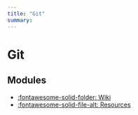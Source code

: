 ```yaml
---
title: "Git"
summary:
---
```


Git
===

Modules
---

- [:fontawesome-solid-folder: Wiki](wiki/index.md)
- [:fontawesome-solid-file-alt: Resources](resources.md)
